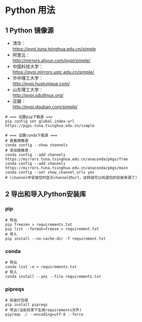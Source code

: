 # Python 用法

## 1 Python 镜像源

* 清华：  
  https://pypi.tuna.tsinghua.edu.cn/simple
* 阿里云：  
  http://mirrors.aliyun.com/pypi/simple/
* 中国科技大学：  
  https://pypi.mirrors.ustc.edu.cn/simple/
* 华中理工大学：  
  http://pypi.hustunique.com/
* 山东理工大学：  
  http://pypi.sdutlinux.org/
* 豆瓣：  
  http://pypi.douban.com/simple/

```shell
# === 设置pip下载源 ===
pip config set global.index-url https://pypi.tuna.tsinghua.edu.cn/simple

# === 设置conda下载源 ===
# 查看镜像源
conda config --show channels 
# 添加镜像源：
conda config --add channels https://mirrors.tuna.tsinghua.edu.cn/anaconda/pkgs/free
conda config --add channels https://mirrors.tuna.tsinghua.edu.cn/anaconda/pkgs/main
conda config --set show_channel_urls yes
# (channel中安装包时显示channel的url，这样就可以知道包的安装来源了)
```

## 2 导出和导入Python安装库

### pip

``` shell
# 导出
pip freezen > requirements.txt 
pip list --format=freeze > requirement.txt
# 导入
pip install --no-cache-dir -f requirement.txt
```

### conda

``` shell
# 导出
conda list -e > requirements.txt
# 导入
conda install --yes --file requirements.txt
```

### pipreqs

``` shell
# 安装打包库
pip install pipreqs
# 导出(当前目录下生成requirements文件)
pipreqs ./ --encoding=utf-8 --force
```